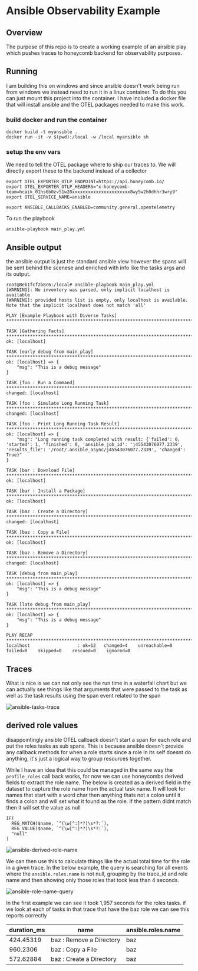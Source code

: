 # Ansible Observability Example

## Overview

The purpose of this repo is to create a working example of an ansible play which pushes traces to honeycomb backend for
observability purposes.

## Running

I am building this on windows and since ansible doesn't work being run from windows we instead need to run it in a linux
container. To do this you can just mount this project into the container. I have included a docker file that will
install
ansible and the OTEL packages needed to make this work.

### build docker and run the container

```shell
docker build -t myansible .
docker run -it -v $(pwd):/local -w /local myansible sh
```

### setup the env vars

We need to tell the OTEL package where to ship our traces to. We will directly export these to the backend instead of a
collector

```shell
export OTEL_EXPORTER_OTLP_ENDPOINT=https://api.honeycomb.io/
export OTEL_EXPORTER_OTLP_HEADERS="x-honeycomb-team=hcaik_01hs6b0zv51w28xxxxxxxxxxxxxxxxxxxxxx8wy5w2h0dhhr3wry9"
export OTEL_SERVICE_NAME=ansible

export ANSIBLE_CALLBACKS_ENABLED=community.general.opentelemetry

```

To run the playbook

```shell
ansible-playbook main_play.yml
```

## Ansible output

the ansible output is just the standard ansible view however the spans will be sent behind the scenese and enriched with
info like the tasks args and its output.

```shell
root@8eb1fcf2b8c6:/local# ansible-playbook main_play.yml 
[WARNING]: No inventory was parsed, only implicit localhost is available
[WARNING]: provided hosts list is empty, only localhost is available. Note that the implicit localhost does not match 'all'

PLAY [Example Playbook with Diverse Tasks] ***************************************************************************************************************************************************************

TASK [Gathering Facts] ***********************************************************************************************************************************************************************************
ok: [localhost]

TASK [early debug from main_play] ************************************************************************************************************************************************************************
ok: [localhost] => {
    "msg": "This is a debug message"
}

TASK [foo : Run a Command] *******************************************************************************************************************************************************************************
changed: [localhost]

TASK [foo : Simulate Long Running Task] ******************************************************************************************************************************************************************
changed: [localhost]

TASK [foo : Print Long Running Task Result] **************************************************************************************************************************************************************
ok: [localhost] => {
    "msg": "Long running task completed with result: {'failed': 0, 'started': 1, 'finished': 0, 'ansible_job_id': 'j45543076077.2339', 'results_file': '/root/.ansible_async/j45543076077.2339', 'changed': True}"
}

TASK [bar : Download File] *******************************************************************************************************************************************************************************
ok: [localhost]

TASK [bar : Install a Package] ***************************************************************************************************************************************************************************
ok: [localhost]

TASK [baz : Create a Directory] **************************************************************************************************************************************************************************
changed: [localhost]

TASK [baz : Copy a File] *********************************************************************************************************************************************************************************
ok: [localhost]

TASK [baz : Remove a Directory] **************************************************************************************************************************************************************************
changed: [localhost]

TASK [debug from main_play] ******************************************************************************************************************************************************************************
ok: [localhost] => {
    "msg": "This is a debug message"
}

TASK [late debug from main_play] *************************************************************************************************************************************************************************
ok: [localhost] => {
    "msg": "This is a debug message"
}

PLAY RECAP ***********************************************************************************************************************************************************************************************
localhost                  : ok=12   changed=4    unreachable=0    failed=0    skipped=0    rescued=0    ignored=0
```

## Traces

What is nice is we can not only see the run time in a waterfall chart but we can actually see things like that arguments
that were passed to the task as well as the task results using the span event related to the span

![ansible-tasks-trace](./images/ansible-tasks-trace.png)

## derived role values

disappointingly ansible OTEL callback doesn't start a span for each role and put the roles tasks as sub spans. This is
because ansible doesn't provide any callback methods for when a role starts since a role in its self doesnt do anything,
it's just a logical way to group resources together.

While I have an idea that this could be managed in the same way the `profile_roles` call back works, for now we can use
honeycombs derived fields to extract the role name. The below is created as a derived field in the dataset to capture
the role name from the actual task name. It will look for names that start with a word char then anything thats not a
colon
until it finds a colon and will set what it found as the role. If the pattern didnt match then it will set the value as
null

```
IF(
  REG_MATCH($name, `^(\w[^:]*?)\s*?:`),
  REG_VALUE($name, `^(\w[^:]*?)\s*?:`),
  "null"
)
```

![ansible-derived-role-name](./images/ansible-derived-role-name.png)

We can then use this to calculate things like the actual total time for the role in a given trace. In the below example,
the query is searching for all events where the `ansible.roles.name` is not null, grouping by the trace_id and role name
and then showing only those roles that took less than 4 seconds.

![ansible-role-name-query](./images/ansible-role-name-query.png)

In the first example we can see it took 1,957 seconds for the roles tasks. if we look at each of tasks in that trace
that have the baz role we can see this reports correctly

| duration_ms | name                     | ansible.roles.name |
|-------------|--------------------------|--------------------|
| 	424.45319  | baz : Remove a Directory | baz                |
| 	960.2306   | baz : Copy a File        | baz                |
| 	572.62884  | baz : Create a Directory | baz                |

